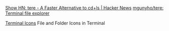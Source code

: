 
[Show HN: tere - A Faster Alternative to cd+ls | Hacker News](https://news.ycombinator.com/item?id=32106126)
[mgunyho/tere: Terminal file explorer](https://github.com/mgunyho/tere)

[Terminal Icons](https://github.com/devblackops/Terminal-Icons)
File and Folder Icons in Terminal
